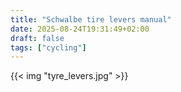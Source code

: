 ```yaml
---
title: "Schwalbe tire levers manual"
date: 2025-08-24T19:31:49+02:00
draft: false
tags: ["cycling"]
---
```


{{< img "tyre_levers.jpg" >}}
